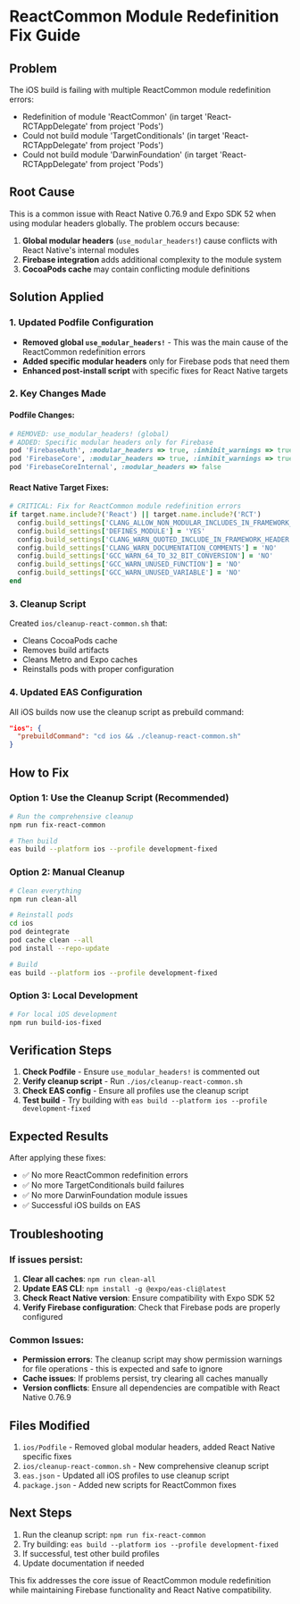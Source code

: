 # ReactCommon Module Redefinition Fix Guide

## Problem
The iOS build is failing with multiple ReactCommon module redefinition errors:
- Redefinition of module 'ReactCommon' (in target 'React-RCTAppDelegate' from project 'Pods')
- Could not build module 'TargetConditionals' (in target 'React-RCTAppDelegate' from project 'Pods')
- Could not build module 'DarwinFoundation' (in target 'React-RCTAppDelegate' from project 'Pods')

## Root Cause
This is a common issue with React Native 0.76.9 and Expo SDK 52 when using modular headers globally. The problem occurs because:

1. **Global modular headers** (`use_modular_headers!`) cause conflicts with React Native's internal modules
2. **Firebase integration** adds additional complexity to the module system
3. **CocoaPods cache** may contain conflicting module definitions

## Solution Applied

### 1. Updated Podfile Configuration
- **Removed global `use_modular_headers!`** - This was the main cause of the ReactCommon redefinition errors
- **Added specific modular headers** only for Firebase pods that need them
- **Enhanced post-install script** with specific fixes for React Native targets

### 2. Key Changes Made

#### Podfile Changes:
```ruby
# REMOVED: use_modular_headers! (global)
# ADDED: Specific modular headers only for Firebase
pod 'FirebaseAuth', :modular_headers => true, :inhibit_warnings => true
pod 'FirebaseCore', :modular_headers => true, :inhibit_warnings => true
pod 'FirebaseCoreInternal', :modular_headers => false
```

#### React Native Target Fixes:
```ruby
# CRITICAL: Fix for ReactCommon module redefinition errors
if target.name.include?('React') || target.name.include?('RCT')
  config.build_settings['CLANG_ALLOW_NON_MODULAR_INCLUDES_IN_FRAMEWORK_MODULES'] = 'YES'
  config.build_settings['DEFINES_MODULE'] = 'YES'
  config.build_settings['CLANG_WARN_QUOTED_INCLUDE_IN_FRAMEWORK_HEADER'] = 'NO'
  config.build_settings['CLANG_WARN_DOCUMENTATION_COMMENTS'] = 'NO'
  config.build_settings['GCC_WARN_64_TO_32_BIT_CONVERSION'] = 'NO'
  config.build_settings['GCC_WARN_UNUSED_FUNCTION'] = 'NO'
  config.build_settings['GCC_WARN_UNUSED_VARIABLE'] = 'NO'
end
```

### 3. Cleanup Script
Created `ios/cleanup-react-common.sh` that:
- Cleans CocoaPods cache
- Removes build artifacts
- Cleans Metro and Expo caches
- Reinstalls pods with proper configuration

### 4. Updated EAS Configuration
All iOS builds now use the cleanup script as prebuild command:
```json
"ios": {
  "prebuildCommand": "cd ios && ./cleanup-react-common.sh"
}
```

## How to Fix

### Option 1: Use the Cleanup Script (Recommended)
```bash
# Run the comprehensive cleanup
npm run fix-react-common

# Then build
eas build --platform ios --profile development-fixed
```

### Option 2: Manual Cleanup
```bash
# Clean everything
npm run clean-all

# Reinstall pods
cd ios
pod deintegrate
pod cache clean --all
pod install --repo-update

# Build
eas build --platform ios --profile development-fixed
```

### Option 3: Local Development
```bash
# For local iOS development
npm run build-ios-fixed
```

## Verification Steps

1. **Check Podfile** - Ensure `use_modular_headers!` is commented out
2. **Verify cleanup script** - Run `./ios/cleanup-react-common.sh`
3. **Check EAS config** - Ensure all profiles use the cleanup script
4. **Test build** - Try building with `eas build --platform ios --profile development-fixed`

## Expected Results

After applying these fixes:
- ✅ No more ReactCommon redefinition errors
- ✅ No more TargetConditionals build failures
- ✅ No more DarwinFoundation module issues
- ✅ Successful iOS builds on EAS

## Troubleshooting

### If issues persist:
1. **Clear all caches**: `npm run clean-all`
2. **Update EAS CLI**: `npm install -g @expo/eas-cli@latest`
3. **Check React Native version**: Ensure compatibility with Expo SDK 52
4. **Verify Firebase configuration**: Check that Firebase pods are properly configured

### Common Issues:
- **Permission errors**: The cleanup script may show permission warnings for file operations - this is expected and safe to ignore
- **Cache issues**: If problems persist, try clearing all caches manually
- **Version conflicts**: Ensure all dependencies are compatible with React Native 0.76.9

## Files Modified

1. `ios/Podfile` - Removed global modular headers, added React Native specific fixes
2. `ios/cleanup-react-common.sh` - New comprehensive cleanup script
3. `eas.json` - Updated all iOS profiles to use cleanup script
4. `package.json` - Added new scripts for ReactCommon fixes

## Next Steps

1. Run the cleanup script: `npm run fix-react-common`
2. Try building: `eas build --platform ios --profile development-fixed`
3. If successful, test other build profiles
4. Update documentation if needed

This fix addresses the core issue of ReactCommon module redefinition while maintaining Firebase functionality and React Native compatibility. 
